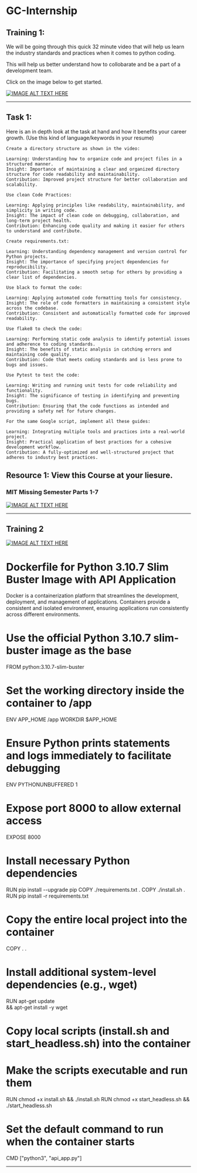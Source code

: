# GC-Internship

## Training 1: 

We will be going through this quick 32 minute video that will help us learn the industry standards and practices when it comes to python coding.

This will help us better understand how to collobarate and be a part of a development team.

Click on the image below to get started.

[![IMAGE ALT TEXT HERE](https://img.youtube.com/vi/25P5apB4XWM/0.jpg)](https://www.youtube.com/watch?v=25P5apB4XWM)

----------------------------------------------------------------------------------------------------------------------------------------------------
## Task 1:

Here is an in depth look at the task at hand and how it benefits your career growth. (Use this kind of language/keywords in your resume)

    Create a directory structure as shown in the video:

    Learning: Understanding how to organize code and project files in a structured manner.
    Insight: Importance of maintaining a clear and organized directory structure for code readability and maintainability.
    Contribution: Improved project structure for better collaboration and scalability.

    Use clean Code Practices:

    Learning: Applying principles like readability, maintainability, and simplicity in writing code.
    Insight: The impact of clean code on debugging, collaboration, and long-term project health.
    Contribution: Enhancing code quality and making it easier for others to understand and contribute.

    Create requirements.txt:

    Learning: Understanding dependency management and version control for Python projects.
    Insight: The importance of specifying project dependencies for reproducibility.
    Contribution: Facilitating a smooth setup for others by providing a clear list of dependencies.

    Use black to format the code:

    Learning: Applying automated code formatting tools for consistency.
    Insight: The role of code formatters in maintaining a consistent style across the codebase.
    Contribution: Consistent and automatically formatted code for improved readability.

    Use flake8 to check the code:

    Learning: Performing static code analysis to identify potential issues and adherence to coding standards.
    Insight: The benefits of static analysis in catching errors and maintaining code quality.
    Contribution: Code that meets coding standards and is less prone to bugs and issues.

    Use Pytest to test the code:

    Learning: Writing and running unit tests for code reliability and functionality.
    Insight: The significance of testing in identifying and preventing bugs.
    Contribution: Ensuring that the code functions as intended and providing a safety net for future changes.

    For the same Google script, implement all these guides:

    Learning: Integrating multiple tools and practices into a real-world project.
    Insight: Practical application of best practices for a cohesive development workflow.
    Contribution: A fully-optimized and well-structured project that adheres to industry best practices.


## Resource 1: View this Course at your liesure. 

### MIT Missing Semester Parts 1-7

[![IMAGE ALT TEXT HERE](https://img.youtube.com/vi/2sjqTHE0zok/0.jpg)](https://www.youtube.com/watch?v=2sjqTHE0zok)

----------------------------------------------------------------------------------------------------------------------------------------------------
## Training 2

[![IMAGE ALT TEXT HERE](https://img.youtube.com/vi/jAWLQFi4USk/0.jpg)](https://www.youtube.com/watch?app=desktop&v=jAWLQFi4USk)
# Dockerfile for Python 3.10.7 Slim Buster Image with API Application

Docker is a containerization platform that streamlines the development,
deployment, and management of applications. Containers provide a consistent
and isolated environment, ensuring applications run consistently across
different environments.

# Use the official Python 3.10.7 slim-buster image as the base
FROM python:3.10.7-slim-buster

# Set the working directory inside the container to /app
ENV APP_HOME /app
WORKDIR $APP_HOME

# Ensure Python prints statements and logs immediately to facilitate debugging
ENV PYTHONUNBUFFERED 1
# Expose port 8000 to allow external access
EXPOSE 8000

# Install necessary Python dependencies
RUN pip install --upgrade pip
COPY ./requirements.txt .
COPY ./install.sh .
RUN pip install -r requirements.txt

# Copy the entire local project into the container
COPY . .

# Install additional system-level dependencies (e.g., wget)
RUN apt-get update \
    && apt-get install -y wget 

# Copy local scripts (install.sh and start_headless.sh) into the container
# Make the scripts executable and run them
RUN chmod +x install.sh && ./install.sh
RUN chmod +x start_headless.sh && ./start_headless.sh

# Set the default command to run when the container starts
CMD ["python3", "api_app.py"]



----------------------------------------------------------------------------------------------------------------------------------------------------

